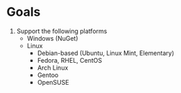 # Goals

1. Support the following platforms
    - Windows (NuGet)
    - Linux
        - Debian-based (Ubuntu, Linux Mint, Elementary)
        - Fedora, RHEL, CentOS
        - Arch Linux
        - Gentoo
        - OpenSUSE
